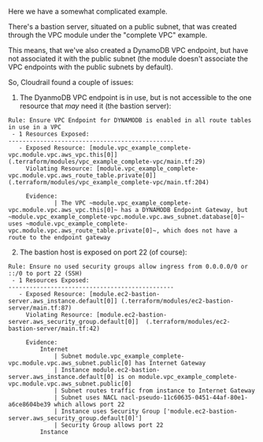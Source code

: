 Here we have a somewhat complicated example.

There's a bastion server, situated on a public subnet, that was created through the 
VPC module under the "complete VPC" example.

This means, that we've also created a DynamoDB VPC endpoint, but have not associated it with 
the public subnet (the module doesn't associate the VPC endpoints with the public subnets by default).

So, Cloudrail found a couple of issues:

1. The DyanmoDB VPC endpoint is in use, but is not accessible to the one resource that _may_ need it
(the bastion server):
```
Rule: Ensure VPC Endpoint for DYNAMODB is enabled in all route tables in use in a VPC
 - 1 Resources Exposed:
-----------------------------------------------
   - Exposed Resource: [module.vpc_example_complete-vpc.module.vpc.aws_vpc.this[0]] (.terraform/modules/vpc_example_complete-vpc/main.tf:29)
     Violating Resource: [module.vpc_example_complete-vpc.module.vpc.aws_route_table.private[0]]  (.terraform/modules/vpc_example_complete-vpc/main.tf:204)

     Evidence:
             | The VPC ~module.vpc_example_complete-vpc.module.vpc.aws_vpc.this[0]~ has a DYNAMODB Endpoint Gateway, but ~module.vpc_example_complete-vpc.module.vpc.aws_subnet.database[0]~ uses ~module.vpc_example_complete-vpc.module.vpc.aws_route_table.private[0]~, which does not have a route to the endpoint gateway
```

2. The bastion host is exposed on port 22 (of course):
```
Rule: Ensure no used security groups allow ingress from 0.0.0.0/0 or ::/0 to port 22 (SSH)
 - 1 Resources Exposed:
-----------------------------------------------
   - Exposed Resource: [module.ec2-bastion-server.aws_instance.default[0]] (.terraform/modules/ec2-bastion-server/main.tf:87)
     Violating Resource: [module.ec2-bastion-server.aws_security_group.default[0]]  (.terraform/modules/ec2-bastion-server/main.tf:42)

     Evidence:
         Internet
             | Subnet module.vpc_example_complete-vpc.module.vpc.aws_subnet.public[0] has Internet Gateway
             | Instance module.ec2-bastion-server.aws_instance.default[0] is on module.vpc_example_complete-vpc.module.vpc.aws_subnet.public[0]
             | Subnet routes traffic from instance to Internet Gateway
             | Subnet uses NACL nacl-pseudo-11c60635-0451-44af-80e1-a6ce8604be39 which allows port 22
             | Instance uses Security Group ['module.ec2-bastion-server.aws_security_group.default[0]']
             | Security Group allows port 22
         Instance
```